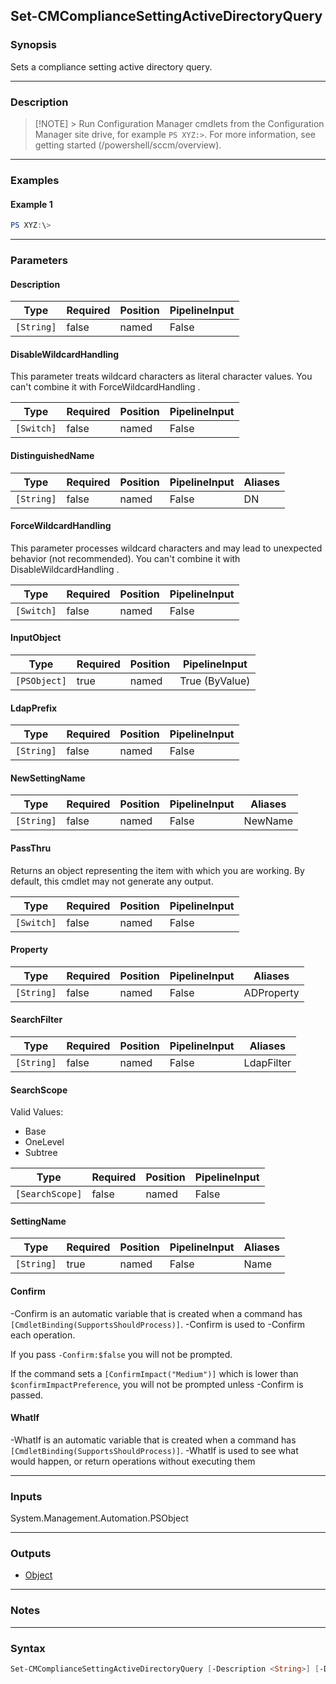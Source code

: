 Set-CMComplianceSettingActiveDirectoryQuery
-------------------------------------------




### Synopsis
Sets a compliance setting active directory query.



---


### Description

> [!NOTE] > Run Configuration Manager cmdlets from the Configuration Manager site drive, for example `PS XYZ:>`. For more information, see getting started (/powershell/sccm/overview).



---


### Examples
#### Example 1
```PowerShell
PS XYZ:\>
```



---


### Parameters
#### **Description**








|Type      |Required|Position|PipelineInput|
|----------|--------|--------|-------------|
|`[String]`|false   |named   |False        |



#### **DisableWildcardHandling**

This parameter treats wildcard characters as literal character values. You can't combine it with ForceWildcardHandling .






|Type      |Required|Position|PipelineInput|
|----------|--------|--------|-------------|
|`[Switch]`|false   |named   |False        |



#### **DistinguishedName**








|Type      |Required|Position|PipelineInput|Aliases|
|----------|--------|--------|-------------|-------|
|`[String]`|false   |named   |False        |DN     |



#### **ForceWildcardHandling**

This parameter processes wildcard characters and may lead to unexpected behavior (not recommended). You can't combine it with DisableWildcardHandling .






|Type      |Required|Position|PipelineInput|
|----------|--------|--------|-------------|
|`[Switch]`|false   |named   |False        |



#### **InputObject**








|Type        |Required|Position|PipelineInput |
|------------|--------|--------|--------------|
|`[PSObject]`|true    |named   |True (ByValue)|



#### **LdapPrefix**








|Type      |Required|Position|PipelineInput|
|----------|--------|--------|-------------|
|`[String]`|false   |named   |False        |



#### **NewSettingName**








|Type      |Required|Position|PipelineInput|Aliases|
|----------|--------|--------|-------------|-------|
|`[String]`|false   |named   |False        |NewName|



#### **PassThru**

Returns an object representing the item with which you are working. By default, this cmdlet may not generate any output.






|Type      |Required|Position|PipelineInput|
|----------|--------|--------|-------------|
|`[Switch]`|false   |named   |False        |



#### **Property**








|Type      |Required|Position|PipelineInput|Aliases   |
|----------|--------|--------|-------------|----------|
|`[String]`|false   |named   |False        |ADProperty|



#### **SearchFilter**








|Type      |Required|Position|PipelineInput|Aliases   |
|----------|--------|--------|-------------|----------|
|`[String]`|false   |named   |False        |LdapFilter|



#### **SearchScope**





Valid Values:

* Base
* OneLevel
* Subtree






|Type           |Required|Position|PipelineInput|
|---------------|--------|--------|-------------|
|`[SearchScope]`|false   |named   |False        |



#### **SettingName**








|Type      |Required|Position|PipelineInput|Aliases|
|----------|--------|--------|-------------|-------|
|`[String]`|true    |named   |False        |Name   |



#### **Confirm**
-Confirm is an automatic variable that is created when a command has ```[CmdletBinding(SupportsShouldProcess)]```.
-Confirm is used to -Confirm each operation.

If you pass ```-Confirm:$false``` you will not be prompted.


If the command sets a ```[ConfirmImpact("Medium")]``` which is lower than ```$confirmImpactPreference```, you will not be prompted unless -Confirm is passed.

#### **WhatIf**
-WhatIf is an automatic variable that is created when a command has ```[CmdletBinding(SupportsShouldProcess)]```.
-WhatIf is used to see what would happen, or return operations without executing them


---


### Inputs
System.Management.Automation.PSObject





---


### Outputs
* [Object](https://learn.microsoft.com/en-us/dotnet/api/System.Object)






---


### Notes




---


### Syntax
```PowerShell
Set-CMComplianceSettingActiveDirectoryQuery [-Description <String>] [-DisableWildcardHandling] [-DistinguishedName <String>] [-ForceWildcardHandling] -InputObject <PSObject> [-LdapPrefix <String>] [-NewSettingName <String>] [-PassThru] [-Property <String>] [-SearchFilter <String>] [-SearchScope {Base | OneLevel | Subtree}] -SettingName <String> [-Confirm] [-WhatIf] [<CommonParameters>]
```
